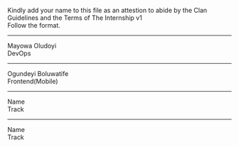 Kindly add your name to this file as an attestion to abide by the Clan Guidelines and the Terms of The Internship v1
<br/> Follow the format.<br/> 
___
Mayowa Oludoyi <br/>
DevOps
___
Ogundeyi Boluwatife <br/>
Frontend(Mobile)
___
Name <br/>
Track
___
Name <br/>
Track
